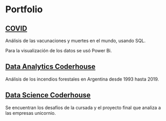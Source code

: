# Portfolio

## [COVID](https://github.com/macalvarezm/Portfolio/tree/main/COVID)
Análisis de las vacunaciones y muertes en el mundo, usando SQL.

Para la visualización de los datos se usó Power Bi.

## [Data Analytics Coderhouse](https://github.com/macalvarezm/Portfolio/tree/main/ProyectoFinal_DA_CODERHOUSE)
Análisis de los incendios forestales en Argentina desde 1993 hasta 2019.

## [Data Science Coderhouse](https://github.com/macalvarezm/Portfolio/tree/main/Data%20Science%20CoderHouse)
Se encuentran los desafíos de la cursada y el proyecto final que analiza a las empresas unicornio.

